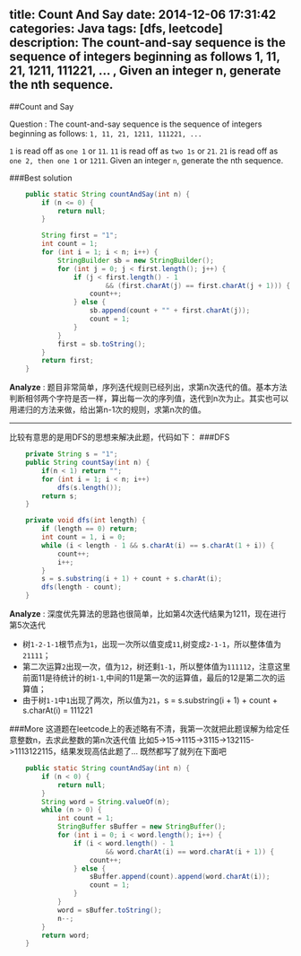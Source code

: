 title: Count And Say
date: 2014-12-06 17:31:42
categories: Java
tags: [dfs, leetcode]
description:  The count-and-say sequence is the sequence of integers beginning as follows 1, 11, 21, 1211, 111221, ... , Given an integer n, generate the nth sequence.
---

##Count and Say

Question : The count-and-say sequence is the sequence of integers beginning as follows:
`1, 11, 21, 1211, 111221, ...`

`1` is read off as `one 1` or `11`.
`11` is read off as `two 1s` or `21`.
`21` is read off as `one 2, then one 1` or `1211`.
Given an integer `n`, generate the nth sequence.
<!--more--> 

###Best solution
```java
	public static String countAndSay(int n) {
		if (n <= 0) {
			return null;
		}

		String first = "1";
		int count = 1;
		for (int i = 1; i < n; i++) {
			StringBuilder sb = new StringBuilder();
			for (int j = 0; j < first.length(); j++) {
				if (j < first.length() - 1
						&& (first.charAt(j) == first.charAt(j + 1))) {
					count++;
				} else {
					sb.append(count + "" + first.charAt(j));
					count = 1;
				}
			}
			first = sb.toString();
		}
		return first;
	}
```
**Analyze** : 题目非常简单，序列迭代规则已经列出，求第n次迭代的值。基本方法判断相邻两个字符是否一样，算出每一次的序列值，迭代到n次为止。其实也可以用递归的方法来做，给出第n-1次的规则，求第n次的值。
<br/>
***
比较有意思的是用DFS的思想来解决此题，代码如下：
###DFS
```java
    private String s = "1";
    public String countSay(int n) {
        if(n < 1) return "";
        for (int i = 1; i < n; i++)
            dfs(s.length());
        return s;
    }

    private void dfs(int length) {
        if (length == 0) return;
        int count = 1, i = 0;
        while (i < length - 1 && s.charAt(i) == s.charAt(1 + i)) {
            count++;
            i++;
        }
        s = s.substring(i + 1) + count + s.charAt(i);
        dfs(length - count);
    }
```
**Analyze** : 深度优先算法的思路也很简单，比如第4次迭代结果为1211，现在进行第5次迭代
* 树`1-2-1-1`根节点为`1`，出现一次所以值变成`11`,树变成`2-1-1`，所以整体值为`21111`；
* 第二次运算`2`出现一次，值为`12`，树还剩`1-1`，所以整体值为`111112`，注意这里前面11是待统计的树`1-1`,中间的11是第一次的运算值，最后的12是第二次的运算值；
* 由于树`1-1`中`1`出现了两次，所以值为`21`，s = s.substring(i + 1) + count + s.charAt(i) = 111221

###More
这道题在leetcode上的表述略有不清，我第一次就把此题误解为给定任意整数n，去求此整数的第n次迭代值
比如5->15->1115->3115->132115->1113122115，结果发现高估此题了...
既然都写了就列在下面吧
```java
	public static String countAndSay(int n) {
		if (n < 0) {
			return null;
		}
		String word = String.valueOf(n);
		while (n > 0) {
			int count = 1;
			StringBuffer sBuffer = new StringBuffer();
			for (int i = 0; i < word.length(); i++) {
				if (i < word.length() - 1
						&& word.charAt(i) == word.charAt(i + 1)) {
					count++;
				} else {
					sBuffer.append(count).append(word.charAt(i));
					count = 1;
				}
			}
			word = sBuffer.toString();
			n--;
		}
		return word;
	}
```